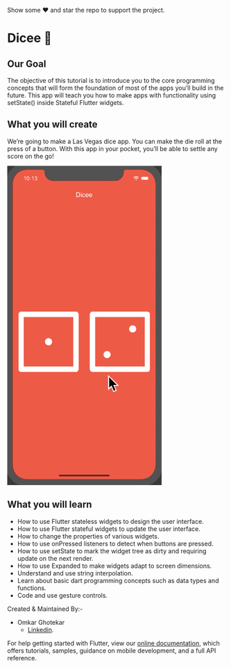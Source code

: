 Show some ❤️ and star the repo to support the project.


# Dicee 🎲

## Our Goal

The objective of this tutorial is to introduce you to the core programming concepts that will form the foundation of most of the apps you’ll build in the future. This app will teach you how to make apps with functionality using setState() inside Stateful Flutter widgets.


## What you will create

We’re going to make a Las Vegas dice app. You can make the die roll at the press of a button. With this app in your pocket, you’ll be able to settle any score on the go!

![Finished App](https://github.com/omkar-ghotekar/Dice-Game-Flutter/blob/master/dicee-demo.gif)

## What you will learn

- How to use Flutter stateless widgets to design the user interface.
- How to use Flutter stateful widgets to update the user interface.
- How to change the properties of various widgets.
- How to use onPressed listeners to detect when buttons are pressed.
- How to use setState to mark the widget tree as dirty and requiring update on the next render.
- How to use Expanded to make widgets adapt to screen dimensions.
- Understand and use string interpolation.
- Learn about basic dart programming concepts such as data types and functions.
- Code and use gesture controls.

Created & Maintained By:-
- Omkar Ghotekar 
  - [Linkedin](https://www.linkedin.com/in/omkar-ghotekar-2a9a1219b/).
  

For help getting started with Flutter, view our
[online documentation](https://flutter.dev/docs), which offers tutorials,
samples, guidance on mobile development, and a full API reference.

